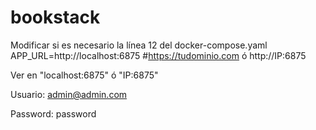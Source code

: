# bookstack

Modificar si es necesario la línea 12 del docker-compose.yaml
APP_URL=http://localhost:6875 #https://tudominio.com ó http://IP:6875

Ver en "localhost:6875" ó "IP:6875"

Usuario: admin@admin.com

Password: password
